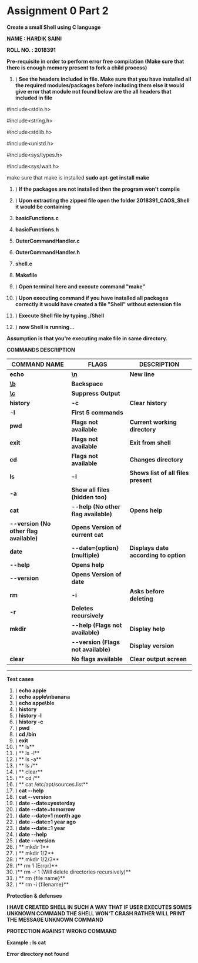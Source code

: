 # Assignment 0 Part 2

**Create a small Shell using C language**

**NAME : HARDIK SAINI**

**ROLL NO. : 2018391**

**Pre-requisite in order to perform error free compilation (Make sure that there is enough memory present to fork a child process)**

1. ) **See the headers included in file. Make sure that you have installed all the required modules/packages before including them else it would give error that module not found below are the all headers that included in file**

#include<stdio.h>

#include<string.h>

#include<stdlib.h>

#include<unistd.h>

#include<sys/types.h>

#include<sys/wait.h>

make sure that make is installed **sudo apt-get install make**

1. ) **If the packages are not installed then the program won&#39;t compile**
2. ) **Upon extracting the zipped file open the folder 2018391\_CAOS\_Shell it would be containing**

1. **basicFunctions.c**
2. **basicFunctions.h**
3. **OuterCommandHandler.c**
4. **OuterCommandHandler.h**
5. **shell.c**
6. **Makefile**

1. ) **Open terminal here and execute command &quot;make&quot;**
2. ) **Upon executing command if you have installed all packages correctly it would have created a file &quot;Shell&quot; without extension file**
3. ) **Execute Shell file by typing ./Shell**
4. ) **now Shell is running…**

**Assumption is that you&#39;re executing make file in same directory.**

**COMMANDS DESCRIPTION**

| **COMMAND NAME** | **FLAGS** | **DESCRIPTION** |
| --- | --- | --- |
| **echo** | [**\\n**](./../../%5C%5Cn) | **New line** |
| [**\\b**](./../../%5C%5Cb) | **Backspace** |
| [**\\c**](./../../%5C%5Cc) | **Suppress Output** |
| **history** | **-c** | **Clear history** |
| **-l** | **First 5 commands** |
| **pwd** | **Flags not available** | **Current working directory** |
| **exit** | **Flags not available** | **Exit from shell** |
| **cd** | **Flags not available** | **Changes directory** |
| **ls** | **-l** | **Shows list of all files present** |
| **-a** | **Show all files (hidden too)** |
| **cat** | **--help (No other flag available)** | **Opens help** |
| **--version (No other flag available)** | **Opens Version of current cat** |
| **date** | **--date={option} (multiple)** | **Displays date according to option** |
| **--help** | **Opens help** |
| **--version** | **Opens Version of date** |
| **rm** | **-i** | **Asks before deleting** |
| **-r** | **Deletes recursively** |
| **mkdir** | **--help (Flags not available)** | **Display help** |
|   | **--version (Flags not available)** | **Display version** |
| **clear** | **No flags available** | **Clear output screen** |

** **

**Test cases**

1. ) **echo apple**
2. ) **echo apple\\nbanana**
3. ) **echo appe\\ble**
4. ) **history**
5. ) **history -l**
6. ) **history -c**
7. ) **pwd**
8. ) **cd /bin**
9. ) **exit**
10. ) ** ls**
11. ) ** ls -l**
12. ) ** ls -a**
13. ) ** ls /**
14. ) ** clear**
15. ) ** cd /**
16. ) ** cat /etc/apt/sources.list**
17. ) **cat --help**
18. ) **cat --version**
19. ) **date --date=yesterday**
20. ) **date --date=tomorrow**
21. ) **date --date=1 month ago**
22. ) **date --date=1 year ago**
23. ) **date --date=1 year**
24. ) **date --help**
25. ) **date --version**
26. ) ** mkdir 1**
27. ) ** mkdir 1/2**
28. ) ** mkdir 1/2/3**
29. )** rm 1        (Error)**
30. )** rm -r 1        (Will delete directories recursively)**
31. ) ** rm {file name}**
32. ) ** rm -i {filename}**

**Protection &amp; defenses**

**I HAVE CREATED SHELL IN SUCH A WAY THAT IF USER EXECUTES SOMES UNKNOWN COMMAND THE SHELL WON&#39;T CRASH RATHER WILL PRINT THE MESSAGE UNKNOWN COMMAND**

**PROTECTION AGAINST WRONG COMMAND**

**Example : ls cat**

**Error directory not found**
